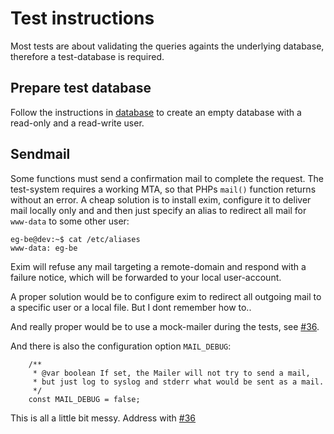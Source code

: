# Test instructions

Most tests are about validating the queries againts the underlying database, therefore a test-database is required.

## Prepare test database
Follow the instructions in [database](../database/) to create an empty database with a read-only and a read-write user.

## Sendmail
Some functions must send a confirmation mail to complete the request. The test-system requires a working MTA, so that PHPs `mail()` function returns without an error. A cheap solution is to install exim, configure it to deliver mail locally only and and then just specify an alias to redirect all mail for `www-data` to some other user:

```
eg-be@dev:~$ cat /etc/aliases 
www-data: eg-be
```
Exim will refuse any mail targeting a remote-domain and respond with a failure notice, which will be forwarded to your local user-account.

A proper solution would be to configure exim to redirect all outgoing mail to a specific user or a local file. But I dont remember how to..

And really proper would be to use a mock-mailer during the tests, see [#36](../../../issues/36).

And there is also the configuration option `MAIL_DEBUG`:

```
    /**
     * @var boolean If set, the Mailer will not try to send a mail,
     * but just log to syslog and stderr what would be sent as a mail.
     */
    const MAIL_DEBUG = false;
```

This is all a little bit messy. Address with [#36](../../../issues/36)

